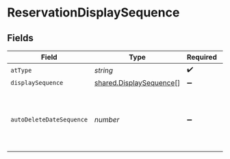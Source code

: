 # ReservationDisplaySequence


## Fields

| Field                                                                         | Type                                                                          | Required                                                                      | Description                                                                   |
| ----------------------------------------------------------------------------- | ----------------------------------------------------------------------------- | ----------------------------------------------------------------------------- | ----------------------------------------------------------------------------- |
| `atType`                                                                      | *string*                                                                      | :heavy_check_mark:                                                            | N/A                                                                           |
| `displaySequence`                                                             | [shared.DisplaySequence](../../../sdk/models/shared/displaysequence.md)[]     | :heavy_minus_sign:                                                            | N/A                                                                           |
| `autoDeleteDateSequence`                                                      | *number*                                                                      | :heavy_minus_sign:                                                            | The sequence of the autoDeleteDate (retention segment) within the Reservation |